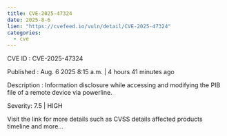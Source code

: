 ```yaml
--- 
title: CVE-2025-47324
date: 2025-8-6
lien: "https://cvefeed.io/vuln/detail/CVE-2025-47324"
categories:
  - cve
---
```


CVE ID : CVE-2025-47324

Published :  Aug. 6
2025
8:15 a.m. | 4 hours
41 minutes ago

Description : Information disclosure while accessing and modifying the PIB file of a remote device via powerline.

Severity: 7.5 | HIGH

Visit the link for more details
such as CVSS details
affected products
timeline
and more...
